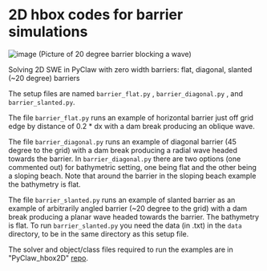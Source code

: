 # 2D hbox codes for barrier simulations

   ![image](https://user-images.githubusercontent.com/36740525/115186258-5872b200-a11c-11eb-86ab-cba8a3acbcd8.png)
(Picture of 20 degree barrier blocking a wave)

Solving 2D SWE in PyClaw with zero width barriers: flat, diagonal, slanted (~20 degree) barriers

The setup files are named `barrier_flat.py` , `barrier_diagonal.py` , and `barrier_slanted.py`.

The file `barrier_flat.py` runs an example of horizontal barrier just off grid edge by distance of 0.2 * dx with a dam break producing an oblique wave.

The file `barrier_diagonal.py` runs an example of diagonal barrier (45 degree to the grid) with a dam break producing a radial wave headed towards the barrier.
In `barrier_diagonal.py` there are two options (one commented out) for bathymetric setting, one being flat and the other being a sloping beach. Note that around the barrier in the sloping beach example the bathymetry is flat. 

The file `barrier_slanted.py` runs an example of slanted barrier as an example of arbitrarily angled barrier (~20 degree to the grid) with a dam break producing a planar wave headed towards the barrier. The bathymetry is flat. To run `barrier_slanted.py` you need the data (in .txt) in the `data` directory, to be in the same directory as this setup file.

The solver and object/class files required to run the examples are in "PyClaw_hbox2D" [repo](https://github.com/cr2940/PyClaw_hbox2D).


